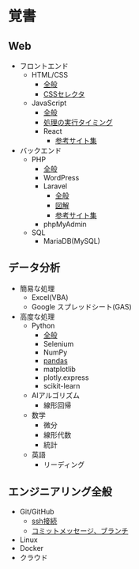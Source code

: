 # 覚書

## Web
* フロントエンド
    * HTML/CSS
        * [全般](./html_css.md)
        * [CSSセレクタ](./css_selector.md)
    * JavaScript
        * [全般](https://share.kokoronoki.net/nszw/summary/lang_spec/)
        * [処理の実行タイミング](./js_execution_timing.md)
        * React
            * [参考サイト集](./react_reference_site.md)
* バックエンド
    * PHP
        * [全般](https://share.kokoronoki.net/nszw/summary/lang_spec/)
        * WordPress
        * Laravel
            * [全般](./laravel.md)
            * [図解](./laravel_diagram.md)
            * [参考サイト集](./laravel_reference_site.md)
        * phpMyAdmin
    * SQL
        * MariaDB(MySQL)
## データ分析
* 簡易な処理
    * Excel(VBA)
    * Google スプレッドシート(GAS)
* 高度な処理
    * Python
        * [全般](https://share.kokoronoki.net/nszw/summary/lang_spec/)
        * Selenium
        * NumPy
        * [pandas](./pandas.md)
        * matplotlib
        * plotly.express
        * scikit-learn
    * AIアルゴリズム
        * 線形回帰
    * 数学
        * 微分
        * 線形代数
        * 統計
    * 英語
        * リーディング

## エンジニアリング全般
* Git/GitHub
    * [ssh接続](./how_to_ssh_to_github.md)
    * [コミットメッセージ、ブランチ](./branch.md)
* Linux
* Docker
* クラウド
